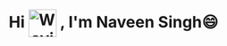 <h1 align="center">
  Hi 
  <img src="https://media.giphy.com/media/v1.Y2lkPTc5MGI3NjExajhqNXQ2djM1cHFjaWR4M2ZuZHU1anI4amFuaGFobnN4ZGVnN3VyYSZlcD12MV9zdGlja2Vyc19zZWFyY2gmY3Q9cw/w1OBpBd7kJqHrJnJ13/giphy.gif" 
       alt="Waving hand animated gif" 
       width="50" 
       style="vertical-align: middle;" /> 
  , I'm <b>Naveen Singh😄</b>
</h1>
